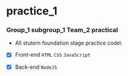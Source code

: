 # practice_1
### Group_1 subgroup_1 Team_2 practical
* All stutern foundation stage practice code\
- [x] Front-end
```HTML```
```CSS```
```JavaScript```

- [x] Back-end
```NodeJS```
